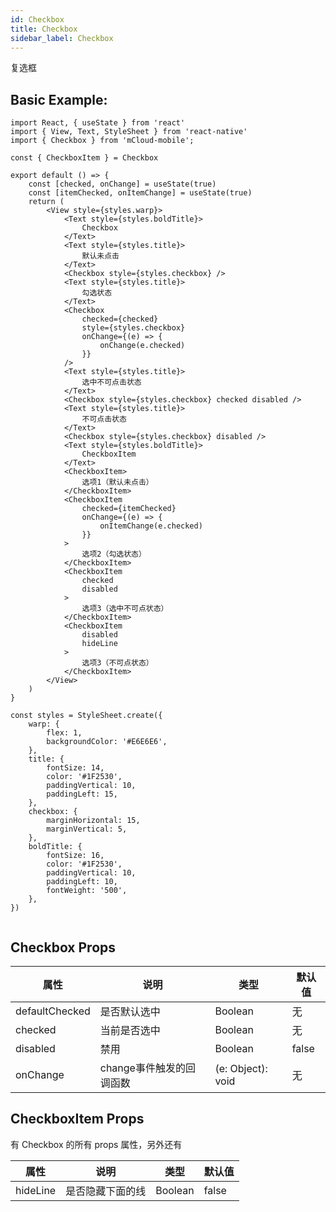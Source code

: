 ```yaml
---
id: Checkbox
title: Checkbox
sidebar_label: Checkbox
---
```


复选框

## Basic Example:

```SnackPlayer name=checkbox-simple
import React, { useState } from 'react'
import { View, Text, StyleSheet } from 'react-native'
import { Checkbox } from 'mCloud-mobile';

const { CheckboxItem } = Checkbox

export default () => {
    const [checked, onChange] = useState(true)
    const [itemChecked, onItemChange] = useState(true)
    return (
        <View style={styles.warp}>
            <Text style={styles.boldTitle}>
                Checkbox
            </Text>
            <Text style={styles.title}>
                默认未点击
            </Text>
            <Checkbox style={styles.checkbox} />
            <Text style={styles.title}>
                勾选状态
            </Text>
            <Checkbox
                checked={checked}
                style={styles.checkbox}
                onChange={(e) => {
                    onChange(e.checked)
                }}
            />
            <Text style={styles.title}>
                选中不可点击状态
            </Text>
            <Checkbox style={styles.checkbox} checked disabled />
            <Text style={styles.title}>
                不可点击状态
            </Text>
            <Checkbox style={styles.checkbox} disabled />
            <Text style={styles.boldTitle}>
                CheckboxItem
            </Text>
            <CheckboxItem>
                选项1（默认未点击）
            </CheckboxItem>
            <CheckboxItem
                checked={itemChecked}
                onChange={(e) => {
                    onItemChange(e.checked)
                }}
            >
                选项2（勾选状态）
            </CheckboxItem>
            <CheckboxItem
                checked
                disabled
            >
                选项3（选中不可点状态）
            </CheckboxItem>
            <CheckboxItem
                disabled
                hideLine
            >
                选项3（不可点状态）
            </CheckboxItem>
        </View>
    )
}

const styles = StyleSheet.create({
    warp: {
        flex: 1,
        backgroundColor: '#E6E6E6',
    },
    title: {
        fontSize: 14,
        color: '#1F2530',
        paddingVertical: 10,
        paddingLeft: 15,
    },
    checkbox: {
        marginHorizontal: 15,
        marginVertical: 5,
    },
    boldTitle: {
        fontSize: 16,
        color: '#1F2530',
        paddingVertical: 10,
        paddingLeft: 10,
        fontWeight: '500',
    },
})


```



## Checkbox Props

属性 | 说明 | 类型 | 默认值
----|-----|------|------
| defaultChecked | 是否默认选中 | Boolean   |  无 |
| checked | 当前是否选中 | Boolean   |  无 |
| disabled | 禁用 | Boolean   |  false |
| onChange | change事件触发的回调函数 | (e: Object): void | 无 |

## CheckboxItem Props

有 Checkbox 的所有 props 属性，另外还有

属性 | 说明 | 类型 | 默认值
----|-----|------|------
| hideLine | 是否隐藏下面的线 | Boolean   |  false |
